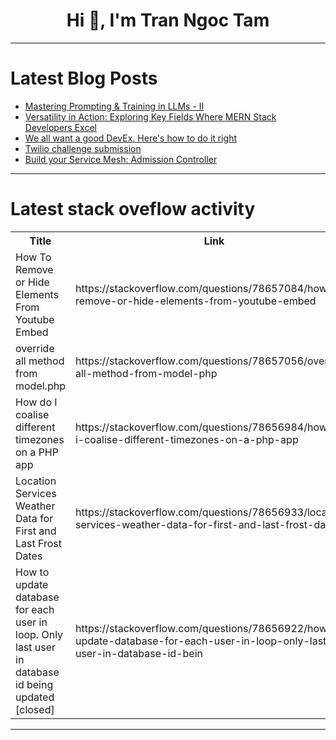 <h1 align="center">Hi 👋, I'm Tran Ngoc Tam</h1>

---

# Latest Blog Posts 
<!-- BLOG-POST-LIST:START -->
- [Mastering Prompting &amp; Training in LLMs - II](https://dev.to/mahakfaheem/mastering-prompting-training-in-llms-ii-nk4)
- [Versatility in Action: Exploring Key Fields Where MERN Stack Developers Excel](https://dev.to/ridoy_hasan/versatility-in-action-exploring-key-fields-where-mern-stack-developers-excel-4bdc)
- [We all want a good DevEx. Here&#39;s how to do it right](https://dev.to/opensourcee/we-all-want-a-good-devex-heres-how-to-do-it-right-11hj)
- [Twilio challenge submission](https://dev.to/mr-simze/twilio-challenge-submission-2680)
- [Build your Service Mesh: Admission Controller](https://dev.to/ramonberrutti/build-your-service-mesh-part-2-9c4)
<!-- BLOG-POST-LIST:END -->

---

# Latest stack oveflow activity
<table>
  <tr><th>Title</th><th>Link</th></tr>
  <!-- STACKOVERFLOW:START --><tr><td>How To Remove or Hide Elements From Youtube Embed</td><td>https://stackoverflow.com/questions/78657084/how-to-remove-or-hide-elements-from-youtube-embed</td></tr><tr><td>override all method from model.php</td><td>https://stackoverflow.com/questions/78657056/override-all-method-from-model-php</td></tr><tr><td>How do I coalise different timezones on a PHP app</td><td>https://stackoverflow.com/questions/78656984/how-do-i-coalise-different-timezones-on-a-php-app</td></tr><tr><td>Location Services Weather Data for First and Last Frost Dates</td><td>https://stackoverflow.com/questions/78656933/location-services-weather-data-for-first-and-last-frost-dates</td></tr><tr><td>How to update database for each user in loop. Only last user in database id being updated [closed]</td><td>https://stackoverflow.com/questions/78656922/how-to-update-database-for-each-user-in-loop-only-last-user-in-database-id-bein</td></tr><!-- STACKOVERFLOW:END -->
</table>

---


